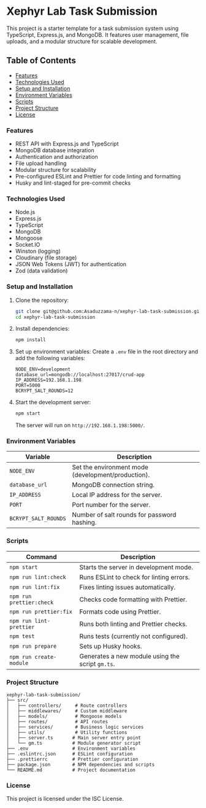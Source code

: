 # Xephyr Lab Task Submission

This project is a starter template for a task submission system using TypeScript, Express.js, and MongoDB. It features user management, file uploads, and a modular structure for scalable development.

## Table of Contents

- [Features](#features)
- [Technologies Used](#technologies-used)
- [Setup and Installation](#setup-and-installation)
- [Environment Variables](#environment-variables)
- [Scripts](#scripts)
- [Project Structure](#project-structure)
- [License](#license)

### Features

- REST API with Express.js and TypeScript
- MongoDB database integration
- Authentication and authorization
- File upload handling
- Modular structure for scalability
- Pre-configured ESLint and Prettier for code linting and formatting
- Husky and lint-staged for pre-commit checks

### Technologies Used

- Node.js
- Express.js
- TypeScript
- MongoDB
- Mongoose
- Socket.IO
- Winston (logging)
- Cloudinary (file storage)
- JSON Web Tokens (JWT) for authentication
- Zod (data validation)

### Setup and Installation

1. Clone the repository:

   ```bash
   git clone git@github.com:Asaduzzama-n/xephyr-lab-task-submission.git
   cd xephyr-lab-task-submission
   ```

2. Install dependencies:

   ```bash
   npm install
   ```

3. Set up environment variables:
   Create a `.env` file in the root directory and add the following variables:

   ```plaintext
   NODE_ENV=development
   database_url=mongodb://localhost:27017/crud-app
   IP_ADDRESS=192.168.1.198
   PORT=5000
   BCRYPT_SALT_ROUNDS=12
   ```

4. Start the development server:
   ```bash
   npm start
   ```
   The server will run on `http://192.168.1.198:5000/`.

### Environment Variables

| Variable             | Description                                        |
| -------------------- | -------------------------------------------------- |
| `NODE_ENV`           | Set the environment mode (development/production). |
| `database_url`       | MongoDB connection string.                         |
| `IP_ADDRESS`         | Local IP address for the server.                   |
| `PORT`               | Port number for the server.                        |
| `BCRYPT_SALT_ROUNDS` | Number of salt rounds for password hashing.        |

### Scripts

| Command                  | Description                                      |
| ------------------------ | ------------------------------------------------ |
| `npm start`              | Starts the server in development mode.           |
| `npm run lint:check`     | Runs ESLint to check for linting errors.         |
| `npm run lint:fix`       | Fixes linting issues automatically.              |
| `npm run prettier:check` | Checks code formatting with Prettier.            |
| `npm run prettier:fix`   | Formats code using Prettier.                     |
| `npm run lint-prettier`  | Runs both linting and Prettier checks.           |
| `npm test`               | Runs tests (currently not configured).           |
| `npm run prepare`        | Sets up Husky hooks.                             |
| `npm run create-module`  | Generates a new module using the script `gm.ts`. |

### Project Structure

```
xephyr-lab-task-submission/
├── src/
│   ├── controllers/     # Route controllers
│   ├── middlewares/     # Custom middleware
│   ├── models/          # Mongoose models
│   ├── routes/          # API routes
│   ├── services/        # Business logic services
│   ├── utils/           # Utility functions
│   ├── server.ts       # Main server entry point
│   └── gm.ts           # Module generator script
├── .env                # Environment variables
├── .eslintrc.json      # ESLint configuration
├── .prettierrc         # Prettier configuration
├── package.json        # NPM dependencies and scripts
└── README.md           # Project documentation
```

### License

This project is licensed under the ISC License.
